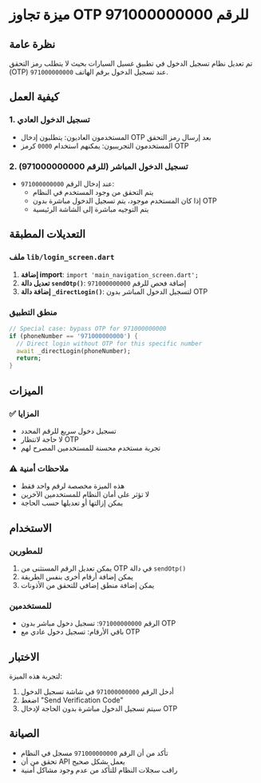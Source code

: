# ميزة تجاوز OTP للرقم 971000000000

## نظرة عامة
تم تعديل نظام تسجيل الدخول في تطبيق غسيل السيارات بحيث لا يتطلب رمز التحقق (OTP) عند تسجيل الدخول برقم الهاتف `971000000000`.

## كيفية العمل

### 1. تسجيل الدخول العادي
- المستخدمون العاديون: يتطلبون إدخال OTP بعد إرسال رمز التحقق
- المستخدمون التجريبيون: يمكنهم استخدام `0000` كرمز OTP

### 2. تسجيل الدخول المباشر (للرقم 971000000000)
- عند إدخال الرقم `971000000000`:
  - يتم التحقق من وجود المستخدم في النظام
  - إذا كان المستخدم موجود، يتم تسجيل الدخول مباشرة بدون OTP
  - يتم التوجيه مباشرة إلى الشاشة الرئيسية

## التعديلات المطبقة

### ملف `lib/login_screen.dart`
1. **إضافة import**: `import 'main_navigation_screen.dart';`
2. **تعديل دالة `sendOtp()`**: إضافة فحص للرقم `971000000000`
3. **إضافة دالة `_directLogin()`**: لتسجيل الدخول المباشر بدون OTP

### منطق التطبيق
```dart
// Special case: bypass OTP for 971000000000
if (phoneNumber == '971000000000') {
  // Direct login without OTP for this specific number
  await _directLogin(phoneNumber);
  return;
}
```

## الميزات

### ✅ المزايا
- تسجيل دخول سريع للرقم المحدد
- لا حاجة لانتظار OTP
- تجربة مستخدم محسنة للمستخدمين المصرح لهم

### ⚠️ ملاحظات أمنية
- هذه الميزة مخصصة لرقم واحد فقط
- لا تؤثر على أمان النظام للمستخدمين الآخرين
- يمكن إزالتها أو تعديلها حسب الحاجة

## الاستخدام

### للمطورين
1. يمكن تعديل الرقم المستثنى من OTP في دالة `sendOtp()`
2. يمكن إضافة أرقام أخرى بنفس الطريقة
3. يمكن إضافة منطق إضافي للتحقق من الأذونات

### للمستخدمين
- الرقم `971000000000`: تسجيل دخول مباشر بدون OTP
- باقي الأرقام: تسجيل دخول عادي مع OTP

## الاختبار
لتجربة هذه الميزة:
1. أدخل الرقم `971000000000` في شاشة تسجيل الدخول
2. اضغط "Send Verification Code"
3. سيتم تسجيل الدخول مباشرة بدون الحاجة لإدخال OTP

## الصيانة
- تأكد من أن الرقم `971000000000` مسجل في النظام
- تحقق من أن API يعمل بشكل صحيح
- راقب سجلات النظام للتأكد من عدم وجود مشاكل أمنية 